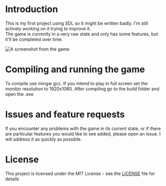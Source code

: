 # Introduction 
This is my first project using SDL so it might be written badly. I'm still actively working on it trying to improve it.  
The game is currently in a very raw state and only has some features, but it'll be completed over time.  

![A screenshot from the game](https://i.imgur.com/GZMaZIT.png)

# Compiling and running the game
To compile use mingw gcc. If you intend to play in full screen set the monitor resolution to 1920x1080. After compiling go to the build folder and open the .exe

# Issues and feature requests
If you encounter any problems with the game in its current state, or if there are particular features you would like to see added, please open an issue. I will address it as quickly as possible.  

# License
This project is licensed under the MIT License - see the [LICENSE](LICENSE) file for details

